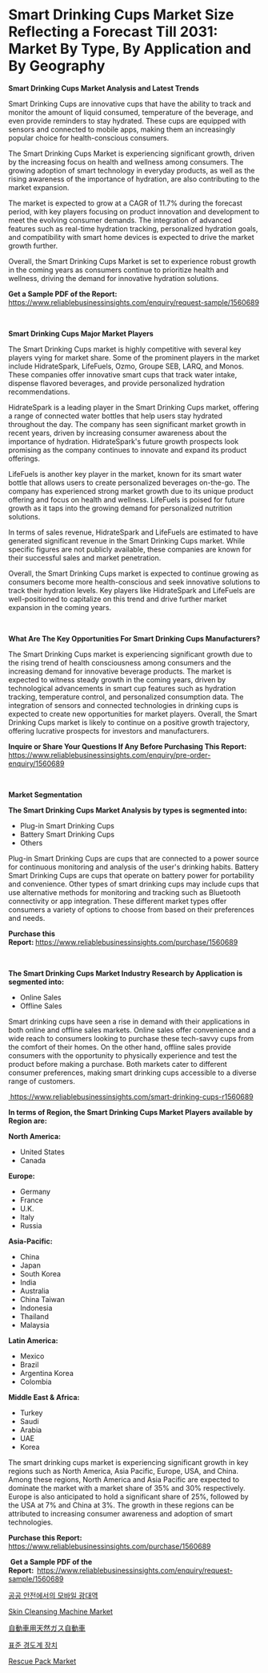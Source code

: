 <p><h1>Smart Drinking Cups Market Size Reflecting a Forecast Till 2031: Market By Type, By Application and By Geography</h1></p><p><strong>Smart Drinking Cups Market Analysis and Latest Trends</strong></p>
<p><p>Smart Drinking Cups are innovative cups that have the ability to track and monitor the amount of liquid consumed, temperature of the beverage, and even provide reminders to stay hydrated. These cups are equipped with sensors and connected to mobile apps, making them an increasingly popular choice for health-conscious consumers.</p><p>The Smart Drinking Cups Market is experiencing significant growth, driven by the increasing focus on health and wellness among consumers. The growing adoption of smart technology in everyday products, as well as the rising awareness of the importance of hydration, are also contributing to the market expansion.</p><p>The market is expected to grow at a CAGR of 11.7% during the forecast period, with key players focusing on product innovation and development to meet the evolving consumer demands. The integration of advanced features such as real-time hydration tracking, personalized hydration goals, and compatibility with smart home devices is expected to drive the market growth further.</p><p>Overall, the Smart Drinking Cups Market is set to experience robust growth in the coming years as consumers continue to prioritize health and wellness, driving the demand for innovative hydration solutions.</p></p>
<p><strong>Get a Sample PDF of the Report:&nbsp;</strong> <a href="https://www.reliablebusinessinsights.com/enquiry/request-sample/1560689">https://www.reliablebusinessinsights.com/enquiry/request-sample/1560689</a></p>
<p>&nbsp;</p>
<p><strong>Smart Drinking Cups Major Market Players</strong></p>
<p><p>The Smart Drinking Cups market is highly competitive with several key players vying for market share. Some of the prominent players in the market include HidrateSpark, LifeFuels, Ozmo, Groupe SEB, LARQ, and Monos. These companies offer innovative smart cups that track water intake, dispense flavored beverages, and provide personalized hydration recommendations.</p><p>HidrateSpark is a leading player in the Smart Drinking Cups market, offering a range of connected water bottles that help users stay hydrated throughout the day. The company has seen significant market growth in recent years, driven by increasing consumer awareness about the importance of hydration. HidrateSpark's future growth prospects look promising as the company continues to innovate and expand its product offerings.</p><p>LifeFuels is another key player in the market, known for its smart water bottle that allows users to create personalized beverages on-the-go. The company has experienced strong market growth due to its unique product offering and focus on health and wellness. LifeFuels is poised for future growth as it taps into the growing demand for personalized nutrition solutions.</p><p>In terms of sales revenue, HidrateSpark and LifeFuels are estimated to have generated significant revenue in the Smart Drinking Cups market. While specific figures are not publicly available, these companies are known for their successful sales and market penetration.</p><p>Overall, the Smart Drinking Cups market is expected to continue growing as consumers become more health-conscious and seek innovative solutions to track their hydration levels. Key players like HidrateSpark and LifeFuels are well-positioned to capitalize on this trend and drive further market expansion in the coming years.</p></p>
<p>&nbsp;</p>
<p><strong>What Are The Key Opportunities For Smart Drinking Cups Manufacturers?</strong></p>
<p><p>The Smart Drinking Cups market is experiencing significant growth due to the rising trend of health consciousness among consumers and the increasing demand for innovative beverage products. The market is expected to witness steady growth in the coming years, driven by technological advancements in smart cup features such as hydration tracking, temperature control, and personalized consumption data. The integration of sensors and connected technologies in drinking cups is expected to create new opportunities for market players. Overall, the Smart Drinking Cups market is likely to continue on a positive growth trajectory, offering lucrative prospects for investors and manufacturers.</p></p>
<p><strong>Inquire or Share Your Questions If Any Before Purchasing This Report:</strong> <a href="https://www.reliablebusinessinsights.com/enquiry/pre-order-enquiry/1560689">https://www.reliablebusinessinsights.com/enquiry/pre-order-enquiry/1560689</a></p>
<p>&nbsp;</p>
<p><strong>Market Segmentation</strong></p>
<p><strong>The Smart Drinking Cups Market Analysis by types is segmented into:</strong></p>
<p><ul><li>Plug-in Smart Drinking Cups</li><li>Battery Smart Drinking Cups</li><li>Others</li></ul></p>
<p><p>Plug-in Smart Drinking Cups are cups that are connected to a power source for continuous monitoring and analysis of the user's drinking habits. Battery Smart Drinking Cups are cups that operate on battery power for portability and convenience. Other types of smart drinking cups may include cups that use alternative methods for monitoring and tracking such as Bluetooth connectivity or app integration. These different market types offer consumers a variety of options to choose from based on their preferences and needs.</p></p>
<p><strong>Purchase this Report:&nbsp;</strong><a href="https://www.reliablebusinessinsights.com/purchase/1560689">https://www.reliablebusinessinsights.com/purchase/1560689</a></p>
<p>&nbsp;</p>
<p><strong>The Smart Drinking Cups Market Industry Research by Application is segmented into:</strong></p>
<p><ul><li>Online Sales</li><li>Offline Sales</li></ul></p>
<p><p>Smart drinking cups have seen a rise in demand with their applications in both online and offline sales markets. Online sales offer convenience and a wide reach to consumers looking to purchase these tech-savvy cups from the comfort of their homes. On the other hand, offline sales provide consumers with the opportunity to physically experience and test the product before making a purchase. Both markets cater to different consumer preferences, making smart drinking cups accessible to a diverse range of customers.</p></p>
<p><a href="https://www.reliablebusinessinsights.com/smart-drinking-cups-r1560689">&nbsp;https://www.reliablebusinessinsights.com/smart-drinking-cups-r1560689</a></p>
<p><strong>In terms of Region, the Smart Drinking Cups Market Players available by Region are:</strong></p>
<p>
    <p> <strong> North America: </strong>
        <ul>
            <li>United States</li>
            <li>Canada</li>
        </ul>
        </p> 
    <p> <strong> Europe: </strong>
        <ul>
            <li>Germany</li>
            <li>France</li>
            <li>U.K.</li>
            <li>Italy</li>
            <li>Russia</li>
        </ul>
        </p> 
    <p> <strong> Asia-Pacific: </strong>
        <ul>
            <li>China</li>
            <li>Japan</li>
            <li>South Korea</li>
            <li>India</li>
            <li>Australia</li>
            <li>China Taiwan</li>
            <li>Indonesia</li>
            <li>Thailand</li>
            <li>Malaysia</li>
        </ul>
        </p> 
    <p> <strong> Latin America: </strong>
        <ul>
            <li>Mexico</li>
            <li>Brazil</li>
            <li>Argentina Korea</li>
            <li>Colombia</li>
        </ul>
        </p> 
    <p> <strong> Middle East & Africa: </strong>
        <ul>
            <li>Turkey</li>
            <li>Saudi</li>
            <li>Arabia</li>
            <li>UAE</li>
            <li>Korea</li>
        </ul>
    </p>
    </p>
<p><p>The smart drinking cups market is experiencing significant growth in key regions such as North America, Asia Pacific, Europe, USA, and China. Among these regions, North America and Asia Pacific are expected to dominate the market with a market share of 35% and 30% respectively. Europe is also anticipated to hold a significant share of 25%, followed by the USA at 7% and China at 3%. The growth in these regions can be attributed to increasing consumer awareness and adoption of smart technologies.</p></p>
<p><strong>Purchase this Report: </strong><a href="https://www.reliablebusinessinsights.com/purchase/1560689">https://www.reliablebusinessinsights.com/purchase/1560689</a></p>
<p>&nbsp;<strong>Get a Sample PDF of the Report:&nbsp;&nbsp;</strong><a href="https://www.reliablebusinessinsights.com/enquiry/request-sample/1560689">https://www.reliablebusinessinsights.com/enquiry/request-sample/1560689</a></p>
<p><strong></strong></p>
<p><p><a href="https://github.com/hasanrajibul387/Market-Research-Report-List-1/blob/main/3361414152826.md">공공 안전에서의 모바일 광대역</a></p><p><a href="https://github.com/Whitneyboyettebo9kiw7yr13/Market-Research-Report-List-3/blob/main/skin-cleansing-machine-market.md">Skin Cleansing Machine Market</a></p><p><a href="https://medium.com/@claudehintz/%E8%87%AA%E5%8B%95%E8%BB%8A%E7%94%A8%E5%A4%A9%E7%84%B6%E3%82%AC%E3%82%B9%E8%BB%8A%E5%B8%82%E5%A0%B4-2024%E5%B9%B4%E3%81%8B%E3%82%892031%E5%B9%B4%E3%81%BE%E3%81%A7%E3%81%AE%E6%9C%9F%E9%96%93%E3%81%AE%E6%A5%AD%E7%95%8C%E5%8B%95%E5%90%91%E3%81%A8%E4%BA%88%E6%B8%AC-28e5bbac8714">自動車用天然ガス自動車</a></p><p><a href="https://github.com/alpinestartsekian/Market-Research-Report-List-1/blob/main/8098748152827.md">표준 경도계 장치</a></p><p><a href="https://github.com/sonuprakash1/Market-Research-Report-List-3/blob/main/rescue-pack-market.md">Rescue Pack Market</a></p></p>